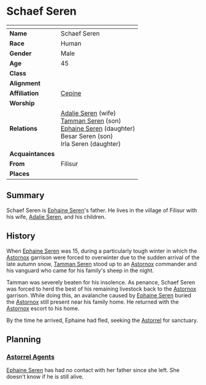 # Schaef Seren

| []() | |
| --- | --- |
| **Name** | Schaef Seren |
| **Race** | Human |
| **Gender** | Male |
| **Age** | 45 |
| **Class** | |
| **Alignment** | |
| **Affiliation** | [Cepine](../civilisations/kingdom-of-astor/ethnicities/cepine.md) |
| **Worship** | |
| **Relations** | [Adalie Seren](adalie-seren.md) (wife)<br />[Tamman Seren](tamman-seren.md) (son)<br />[Ephaine Seren](ephaine-seren.md) (daughter)<br />Besar Seren (son)<br />Irla Seren (daughter) |
| **Acquaintances** | |
| **From** | Filisur |
| **Places** | |

## Summary

Schaef Seren is [Ephaine Seren](ephaine-seren.md)'s father. He lives in the village of Filisur with his wife, [Adalie Seren](adalie-seren.md), and his children.

## History

When [Ephaine Seren](ephaine-seren.md) was 15, during a particularly tough winter in which the [Astornox](../civilisations/kingdom-of-astor/organisations/astornox.md) garrison were forced to overwinter due to the sudden arrival of the late autumn snow, [Tamman Seren](tamman-seren.md) stood up to an [Astornox](../civilisations/kingdom-of-astor/organisations/astornox.md) commander and his vanguard who came for his family's sheep in the night.

Tamman was severely beaten for his insolence. As penance, Schaef Seren was forced to herd the best of his remaining livestock back to the [Astornox](../civilisations/kingdom-of-astor/organisations/astornox.md) garrison. While doing this, an avalanche caused by [Ephaine Seren](ephaine-seren.md) buried the [Astornox](../civilisations/kingdom-of-astor/organisations/astornox.md) still present near his family home. He returned with the [Astornox](../civilisations/kingdom-of-astor/organisations/astornox.md) escort to his home.

By the time he arrived, Ephaine had fled, seeking the [Astorrel](../civilisations/kingdom-of-astor/organisations/astorrel/README.md) for sanctuary.

## Planning

### [Astorrel Agents](../../campaigns/astorrel-agents/README.md)

[Ephaine Seren](ephaine-seren.md) has had no contact with her father since she left. She doesn't know if he is still alive.

